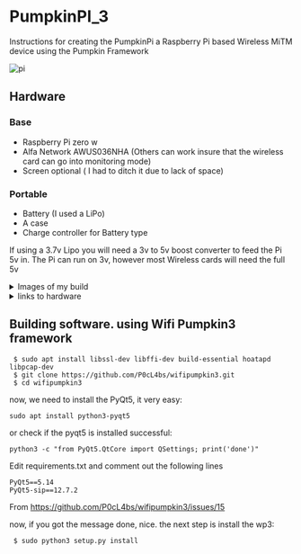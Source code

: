 # PumpkinPI_3
Instructions for creating the PumpkinPi a Raspberry Pi based Wireless MiTM device using the Pumpkin Framework


![pi](https://user-images.githubusercontent.com/60553334/128877154-ea2e4013-6b98-4673-89e9-1ab25084d7e6.jpg)

## Hardware

### Base

* Raspberry Pi zero w 
* Alfa Network AWUS036NHA (Others can work insure that the wireless card can go into monitoring mode)
* Screen optional ( I had to ditch it due to lack of space)

### Portable
* Battery (I used a LiPo)
* A case
* Charge controller for Battery type

If using a 3.7v Lipo you will need a 3v to 5v boost converter to feed the Pi 5v in. The Pi can run on 3v, however most Wireless cards will need the full 5v

<details>
  <summary>Images of my build</summary>
  
  ![20210810_140432](https://user-images.githubusercontent.com/60553334/128872558-a41210b5-33eb-4d6b-a193-0dae4d12ccc8.jpg)
![20210810_140437](https://user-images.githubusercontent.com/60553334/128872576-a500dcee-24d4-4f22-b854-0bbefd0c287f.jpg)
![20210810_140442](https://user-images.githubusercontent.com/60553334/128872584-450c2db4-f104-4743-aa10-8d562b91f8b1.jpg)

![20210810_140424](https://user-images.githubusercontent.com/60553334/128872543-77541c90-dfaf-4654-a071-6f06fb700ab0.jpg)
![20210810_140407](https://user-images.githubusercontent.com/60553334/128872525-51e6bfee-6b54-4c48-b34e-94186afef146.jpg)
![20210810_140501](https://user-images.githubusercontent.com/60553334/128872512-820a877f-e4fc-441c-b337-9fe0f3cc2a49.jpg)
</details>


<details>
  <summary>links to hardware</summary>
  https://shop.pimoroni.com/
 
 Pi Zero W
 https://shop.pimoroni.com/products/raspberry-pi-zero-w
 
 Pi Zero Case
 https://shop.pimoroni.com/products/pibow-zero-ver-1-3
 
 Battery 
 https://shop.pimoroni.com/products/lipo-battery-pack?variant=20429082247
 
 usb C charge contoller
 https://www.ebay.co.uk/itm/264334303561
 
 3v to 5v boost converter
 https://shop.pimoroni.com/products/adafruit-miniboost-5v-1a-tps61023
 
 Eink Screen
 https://shop.pimoroni.com/products/inky-phat?variant=12549254217811
 
</details>

## Building software. using Wifi Pumpkin3 framework 

```
 $ sudo apt install libssl-dev libffi-dev build-essential hoatapd libpcap-dev
 $ git clone https://github.com/P0cL4bs/wifipumpkin3.git
 $ cd wifipumpkin3
```
now, we need to install the PyQt5, it very easy:
```
sudo apt install python3-pyqt5
```
or check if the pyqt5 is installed successful:
```
python3 -c "from PyQt5.QtCore import QSettings; print('done')"
```
Edit requirements.txt and comment out the following lines
```
PyQt5==5.14
PyQt5-sip==12.7.2
```

From <https://github.com/P0cL4bs/wifipumpkin3/issues/15> 


now, if you got the message done, nice. the next step is install the wp3:
```
 $ sudo python3 setup.py install
```

